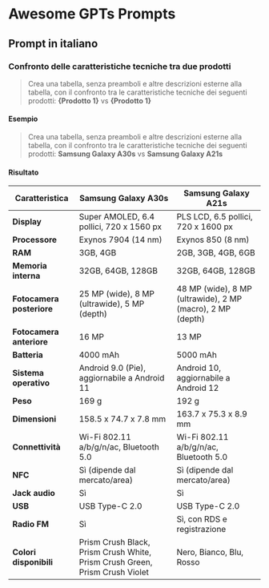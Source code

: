 # Awesome GPTs Prompts

## Prompt in italiano

### Confronto delle caratteristiche tecniche tra due prodotti
> Crea una tabella, senza preamboli e altre descrizioni esterne alla tabella, con il confronto tra le caratteristiche tecniche dei seguenti prodotti: 
> **{Prodotto 1}** vs **{Prodotto 1}**

#### Esempio
> Crea una tabella, senza preamboli e altre descrizioni esterne alla tabella, con il confronto tra le caratteristiche tecniche dei seguenti prodotti: 
> **Samsung Galaxy A30s** vs **Samsung Galaxy A21s**

#### Risultato

| Caratteristica          | Samsung Galaxy A30s                      | Samsung Galaxy A21s                      |
|-------------------------|------------------------------------------|------------------------------------------|
| **Display**             | Super AMOLED, 6.4 pollici, 720 x 1560 px | PLS LCD, 6.5 pollici, 720 x 1600 px      |
| **Processore**          | Exynos 7904 (14 nm)                      | Exynos 850 (8 nm)                        |
| **RAM**                 | 3GB, 4GB                                 | 2GB, 3GB, 4GB, 6GB                       |
| **Memoria interna**     | 32GB, 64GB, 128GB                        | 32GB, 64GB, 128GB                        |
| **Fotocamera posteriore**| 25 MP (wide), 8 MP (ultrawide), 5 MP (depth) | 48 MP (wide), 8 MP (ultrawide), 2 MP (macro), 2 MP (depth) |
| **Fotocamera anteriore**| 16 MP                                    | 13 MP                                    |
| **Batteria**            | 4000 mAh                                 | 5000 mAh                                 |
| **Sistema operativo**   | Android 9.0 (Pie), aggiornabile a Android 11 | Android 10, aggiornabile a Android 12    |
| **Peso**                | 169 g                                    | 192 g                                    |
| **Dimensioni**          | 158.5 x 74.7 x 7.8 mm                    | 163.7 x 75.3 x 8.9 mm                    |
| **Connettività**        | Wi-Fi 802.11 a/b/g/n/ac, Bluetooth 5.0   | Wi-Fi 802.11 a/b/g/n/ac, Bluetooth 5.0   |
| **NFC**                 | Sì (dipende dal mercato/area)            | Sì (dipende dal mercato/area)            |
| **Jack audio**          | Sì                                       | Sì                                       |
| **USB**                 | USB Type-C 2.0                           | USB Type-C 2.0                           |
| **Radio FM**            | Sì                                       | Sì, con RDS e registrazione              |
| **Colori disponibili**  | Prism Crush Black, Prism Crush White, Prism Crush Green, Prism Crush Violet | Nero, Bianco, Blu, Rosso                 |
